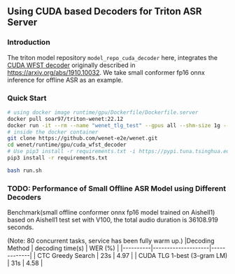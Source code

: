 ## Using CUDA based Decoders for Triton ASR Server
### Introduction
The triton model repository `model_repo_cuda_decoder` here, integrates the [CUDA WFST decoder](https://github.com/nvidia-riva/riva-asrlib-decoder) originally described in https://arxiv.org/abs/1910.10032. We take small conformer fp16 onnx inference for offline ASR as an example.

### Quick Start
```sh
# using docker image runtime/gpu/Dockerfile/Dockerfile.server
docker pull soar97/triton-wenet:22.12
docker run -it --rm --name "wenet_tlg_test" --gpus all --shm-size 1g --net host soar97/triton-wenet:22.12
# inside the docker container
git clone https://github.com/wenet-e2e/wenet.git
cd wenet/runtime/gpu/cuda_wfst_decoder
# Use pip3 install -r requirements.txt -i https://pypi.tuna.tsinghua.edu.cn/simple if you encounter network issue
pip3 install -r requirements.txt

bash run.sh
```

### TODO: Performance of Small Offline ASR Model using Different Decoders

Benchmark(small offline conformer onnx fp16 model trained on Aishell1) based on Aishell1 test set with V100, the total audio duration is 36108.919 seconds.

(Note: 80 concurrent tasks, service has been fully warm up.)
|Decoding Method | decoding time(s) | WER (%) |
|----------|--------------------|-------------|
| CTC Greedy Search             | 23s | 4.97  |
| CUDA TLG 1-best (3-gram LM)   | 31s | 4.58  |

